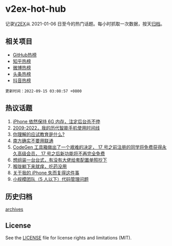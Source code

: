 # v2ex-hot-hub

 记录[V2EX](https://www.v2ex.com/)从 2021-01-06 日至今的热门话题。每小时抓取一次数据，按天[归档](archives)。
 
 ## 相关项目

- [GitHub热榜](https://github.com/lonnyzhang423/github-hot-hub)
- [知乎热榜](https://github.com/lonnyzhang423/zhihu-hot-hub)
- [微博热榜](https://github.com/lonnyzhang423/weibo-hot-hub)
- [头条热榜](https://github.com/lonnyzhang423/toutiao-hot-hub)
- [抖音热榜](https://github.com/lonnyzhang423/douyin-hot-hub)


 `更新时间：2022-09-15 03:08:57 +0800`

## 热议话题

1. [iPhone 依然保持 6G 内存，注定后台杀不停](https://www.v2ex.com/t/879906)
1. [2009-2022，我的历代智能手机使用时间线](https://www.v2ex.com/t/879902)
1. [你理解的应试教育是什么?](https://www.v2ex.com/t/879925)
1. [南方确实不要用联通](https://www.v2ex.com/t/879870)
1. [CodeGen 工具箱做出了一个艰难的决定， 17 号之前注册的同学将免费获得永久高级会员， 17 号之后新功能将不再完全免费](https://www.v2ex.com/t/879954)
1. [想组装一台台式，有没有大佬给套配置单照抄下](https://www.v2ex.com/t/879889)
1. [喉咙躺下来就痒，吃药没用](https://www.v2ex.com/t/879900)
1. [关于我的 iPhone 失而复得这件事](https://www.v2ex.com/t/879875)
1. [小规模团队（5 人以下）代码管理问题](https://www.v2ex.com/t/879876)

## 历史归档

[archives](archives)

## License

See the [LICENSE](LICENSE) file for license rights and limitations (MIT).
